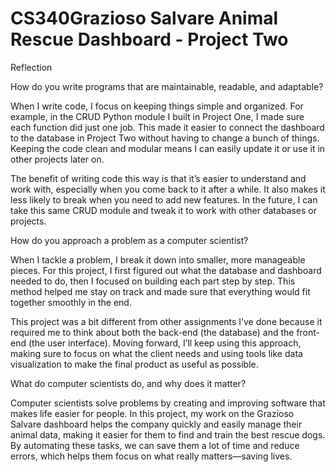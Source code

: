 # CS340Grazioso Salvare Animal Rescue Dashboard - Project Two

Reflection

How do you write programs that are maintainable, readable, and adaptable?

When I write code, I focus on keeping things simple and organized. 
For example, in the CRUD Python module I built in Project One, I made sure each function did just one job. 
This made it easier to connect the dashboard to the database in Project Two without having to change a bunch of things. 
Keeping the code clean and modular means I can easily update it or use it in other projects later on.

The benefit of writing code this way is that it’s easier to understand and work with, especially when you come back to it after a while.
It also makes it less likely to break when you need to add new features. 
In the future, I can take this same CRUD module and tweak it to work with other databases or projects.

How do you approach a problem as a computer scientist?

When I tackle a problem, I break it down into smaller, more manageable pieces. 
For this project, I first figured out what the database and dashboard needed to do, then I focused on building each part step by step. 
This method helped me stay on track and made sure that everything would fit together smoothly in the end.

This project was a bit different from other assignments I’ve done because it required me to think about both the back-end (the database) and the front-end (the user interface). Moving forward, I’ll keep using this approach, making sure to focus on what the client needs and using tools like data visualization to make the final product as useful as possible.

What do computer scientists do, and why does it matter?

Computer scientists solve problems by creating and improving software that makes life easier for people.
In this project, my work on the Grazioso Salvare dashboard helps the company quickly and easily manage their animal data, making it easier for them to find and train the best rescue dogs. 
By automating these tasks, we can save them a lot of time and reduce errors, which helps them focus on what really matters—saving lives.
